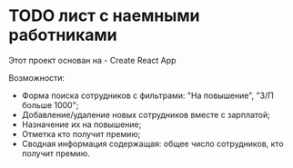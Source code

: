 
# TODO лист с наемными работниками

Этот проект основан на - Create React App

Возможности:
 - Форма поиска сотрудников с фильтрами: "На повышение", "З/П больше 1000";
 - Добавление/удаление новых сотрудников вместе с зарплатой;
 - Назначение их на повышение;
 - Отметка кто получит премию;
 - Сводная информация содержащая: общее число сотрудников, кто получит премию.
